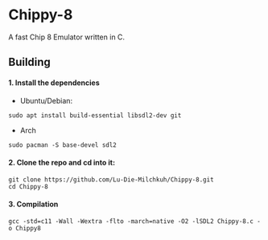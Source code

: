 # Chippy-8
A fast Chip 8 Emulator written in C.

## Building

#### 1. Install the dependencies

* Ubuntu/Debian:
```    
sudo apt install build-essential libsdl2-dev git
```

* Arch
```
sudo pacman -S base-devel sdl2
```

#### 2. Clone the repo and cd into it:

```
git clone https://github.com/Lu-Die-Milchkuh/Chippy-8.git
cd Chippy-8
```

#### 3. Compilation

```
gcc -std=c11 -Wall -Wextra -flto -march=native -O2 -lSDL2 Chippy-8.c -o Chippy8
```